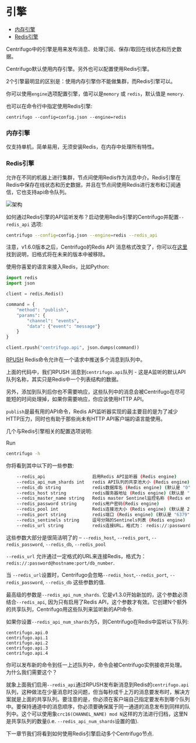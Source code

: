 # 引擎

* [内存引擎](#memory-engine)
* [Redis引擎](#redis-engine)

Centrifugo中的引擎是用来发布消息、处理订阅、保存/取回在线状态和历史数据。

Centrifugo默认使用内存引擎。另外也可以配置使用Redis引擎。

2个引擎最明显的区别是：使用内存引擎你不能做集群，而Redis引擎可以。

你可以使用`engine`选项配置引擎，值可以是`memory` 或 `redis`，默认值是 `memory`.

也可以在命令行中指定使用Redis引擎:

```
centrifugo --config=config.json --engine=redis
```

### 内存引擎

仅支持单机，简单易用，无须安装Redis，在内存中处理所有特性。


### Redis引擎

允许在不同的机器上进行集群，节点间使用Redis作为消息中介。Redis引擎在Redis中保存在线状态和历史数据，并且在节点间使用Redis进行发布和订阅通信，它也支持api命令队列。

![架构](https://raw.githubusercontent.com/centrifugal/documentation/master/assets/images/scheme_redis.png)

如何通过Redis引擎的API监听发布？启动使用Redis引擎的Centrifugo并配置``--redis_api`` 选项:

```bash
centrifugo --config=config.json --engine=redis --redis_api
```

注意，v1.6.0版本之后，Centrifugo的Redis API 消息格式改变了，你可以在[这里](https://github.com/centrifugal/documentation/blob/2eadd7d3f9991c46c463aff4126f2ea37b17bfad/server/engines.md#redis-engine)找到说明，旧格式将在未来的版本中被移除。

使用你喜爱的语言来接入Redis，比如Python:

```python
import redis
import json

client = redis.Redis()

command = {
    "method": "publish",
    "params": {
        "channel": "events",
        "data": {"event": "message"}
    }
}

client.rpush("centrifugo.api", json.dumps(command))
```

[RPUSH](https://redis.io/commands/rpush) Redis命令允许在一个请求中推送多个消息到队列中。

上面的代码中，我们RPUSH 消息到`centrifugo.api`队列 - 这是A监听的默认API队列名称，其实只是Redis中一个列表结构的数据。

另外，添加到队列后你也不需要响应，这些队列中的消息会被Centrifugo在尽可能短的时间处理掉，如果你需要响应，你应该使用HTTP API。

`publish`是最有用的API命令，Redis API监听器实现的最主要目的是为了减少HTTP压力，同时也有助于那些尚未有HTTP API客户端的语言能使用。

几个与Redis引擎相关的配置选项说明:

Run

```bash
centrifugo -h
```

你将看到其中以下的一些参数:

```bash
    --redis_api                  启用Redis API监听器 (Redis engine)
    --redis_api_num_shards int   redis API队列的共享池大小 (Redis engine)
    --redis_db string            redis数据库名 (Redis engine) (默认是 "0")
    --redis_host string          redis服务器地址 (Redis engine) (默认是 "127.0.0.1")
    --redis_master_name string   Redis master Sentinel监控名称 (Redis engine)
    --redis_password string      redis用户密码(Redis engine)
    --redis_pool int             Redis连接池大小 (Redis engine) (默认是 256)
    --redis_port string          redis端口 (Redis engine) (默认是 "6379")
    --redis_sentinels string     逗号分隔的Sentinels列表 (Redis engine)
    --redis_url string           redis连接URL，格式为： redis://:password@hostname:port/db (Redis engine)
```

这些参数大部分是很简洁明了的 – `--redis_host`, `--redis_port`, `--redis_password`, `--redis_db`, `--redis_pool`

`--redis_url` 允许通过一定格式的URL来连接Redis，格式为：`redis://:password@hostname:port/db_number`.

当 `--redis_url`设置时，Centrifugo会忽略`--redis_host`,`--redis_port`, `--redis_password`, `--redis_db` 这些参数的值.

最高级的参数是`--redis_api_num_shards`. 它是v1.3.0开始新加的，这个参数必须结合`--redis_api`, 因为只有启用了Redis API，这个参数才有效。它创建N个额外的共享队列，Centrifugo用这些队列来监听新的API命令.

如果你设置`--redis_api_num_shards`为5，则Centrifugo在Redis中监听以下队列:

```
centrifugo.api.0
centrifugo.api.1
centrifugo.api.2
centrifugo.api.3
centrifugo.api.4
```

你可以发布新的命令到任一上述队列中，命令会被Centrifugo实例接收并处理。为什么我们需要这个？

就象上面我们启用`--redis_api`通过RPUSH发布新消息到Redis的`centrifugo.api`队列，这种做法在少量消息时没问题，但当每秒成千上万的消息要发布时，解决方案就是上面的共享队列。要注意的是，你必须在客户端自己指定要发布到哪个队列中。要保持通道中的消息顺序，你必须要确保属于同一通道的消息发布到同样的队列中。这个可以使用象`crc16(CHANNEL_NAME) mod N`这样的方法进行归档，这里N是共享队列的数量(i.e. ``--redis_api_num_shards``设置的值).

下一章节我们将看到如何使用Redis引擎启动多个Centrifugo节点.
